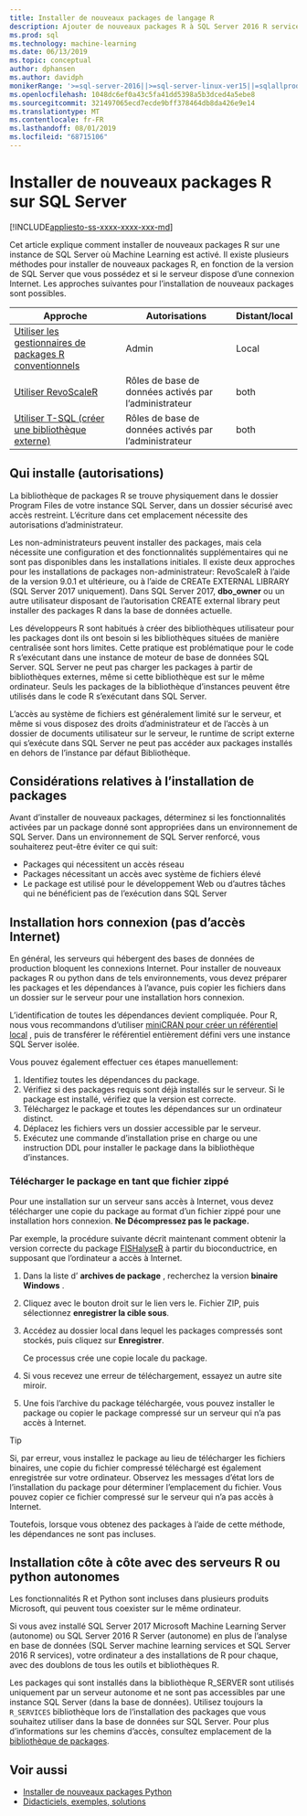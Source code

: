 ```yaml
---
title: Installer de nouveaux packages de langage R
description: Ajouter de nouveaux packages R à SQL Server 2016 R services ou SQL Server Machine Learning Services (en base de données)
ms.prod: sql
ms.technology: machine-learning
ms.date: 06/13/2019
ms.topic: conceptual
author: dphansen
ms.author: davidph
monikerRange: '>=sql-server-2016||>=sql-server-linux-ver15||=sqlallproducts-allversions'
ms.openlocfilehash: 1048dc6ef0a43c5fa41dd5398a5b3dced4a5ebe8
ms.sourcegitcommit: 321497065ecd7ecde9bff378464db8da426e9e14
ms.translationtype: MT
ms.contentlocale: fr-FR
ms.lasthandoff: 08/01/2019
ms.locfileid: "68715106"
---
```

# <a name="install-new-r-packages-on-sql-server"></a>Installer de nouveaux packages R sur SQL Server
[!INCLUDE[appliesto-ss-xxxx-xxxx-xxx-md](../../includes/appliesto-ss-xxxx-xxxx-xxx-md.md)]

Cet article explique comment installer de nouveaux packages R sur une instance de SQL Server où Machine Learning est activé. Il existe plusieurs méthodes pour installer de nouveaux packages R, en fonction de la version de SQL Server que vous possédez et si le serveur dispose d’une connexion Internet. Les approches suivantes pour l’installation de nouveaux packages sont possibles.

| Approche                           | Autorisations               | Distant/local |
|------------------------------------|---------------------------|--------------|
| [Utiliser les gestionnaires de packages R conventionnels](use-r-package-managers-on-sql-server.md)  | Admin | Local |
| [Utiliser RevoScaleR](use-revoscaler-to-manage-r-packages.md) |  Rôles de base de données activés par l’administrateur | both|
| [Utiliser T-SQL (créer une bibliothèque externe)](install-r-packages-tsql.md) | Rôles de base de données activés par l’administrateur | both 

## <a name="who-installs-permissions"></a>Qui installe (autorisations)

La bibliothèque de packages R se trouve physiquement dans le dossier Program Files de votre instance SQL Server, dans un dossier sécurisé avec accès restreint. L’écriture dans cet emplacement nécessite des autorisations d’administrateur.

Les non-administrateurs peuvent installer des packages, mais cela nécessite une configuration et des fonctionnalités supplémentaires qui ne sont pas disponibles dans les installations initiales. Il existe deux approches pour les installations de packages non-administrateur: RevoScaleR à l’aide de la version 9.0.1 et ultérieure, ou à l’aide de CREATe EXTERNAL LIBRARY (SQL Server 2017 uniquement). Dans SQL Server 2017, **dbo_owner** ou un autre utilisateur disposant de l’autorisation CREATE external library peut installer des packages R dans la base de données actuelle.

Les développeurs R sont habitués à créer des bibliothèques utilisateur pour les packages dont ils ont besoin si les bibliothèques situées de manière centralisée sont hors limites. Cette pratique est problématique pour le code R s’exécutant dans une instance de moteur de base de données SQL Server. SQL Server ne peut pas charger les packages à partir de bibliothèques externes, même si cette bibliothèque est sur le même ordinateur. Seuls les packages de la bibliothèque d’instances peuvent être utilisés dans le code R s’exécutant dans SQL Server.

L’accès au système de fichiers est généralement limité sur le serveur, et même si vous disposez des droits d’administrateur et de l’accès à un dossier de documents utilisateur sur le serveur, le runtime de script externe qui s’exécute dans SQL Server ne peut pas accéder aux packages installés en dehors de l’instance par défaut Bibliothèque. 

## <a name="considerations-for-package-installation"></a>Considérations relatives à l’installation de packages

Avant d’installer de nouveaux packages, déterminez si les fonctionnalités activées par un package donné sont appropriées dans un environnement de SQL Server. Dans un environnement de SQL Server renforcé, vous souhaiterez peut-être éviter ce qui suit:

+ Packages qui nécessitent un accès réseau
+ Packages nécessitant un accès avec système de fichiers élevé
+ Le package est utilisé pour le développement Web ou d’autres tâches qui ne bénéficient pas de l’exécution dans SQL Server

## <a name="offline-installation-no-internet-access"></a>Installation hors connexion (pas d’accès Internet)

En général, les serveurs qui hébergent des bases de données de production bloquent les connexions Internet. Pour installer de nouveaux packages R ou python dans de tels environnements, vous devez préparer les packages et les dépendances à l’avance, puis copier les fichiers dans un dossier sur le serveur pour une installation hors connexion.

L’identification de toutes les dépendances devient compliquée. Pour R, nous vous recommandons d’utiliser [miniCRAN pour créer un référentiel local](create-a-local-package-repository-using-minicran.md) , puis de transférer le référentiel entièrement défini vers une instance SQL Server isolée.

Vous pouvez également effectuer ces étapes manuellement:

1. Identifiez toutes les dépendances du package. 
2. Vérifiez si des packages requis sont déjà installés sur le serveur. Si le package est installé, vérifiez que la version est correcte.
3. Téléchargez le package et toutes les dépendances sur un ordinateur distinct.
4. Déplacez les fichiers vers un dossier accessible par le serveur.
5. Exécutez une commande d’installation prise en charge ou une instruction DDL pour installer le package dans la bibliothèque d’instances.

### <a name="download-the-package-as-a-zipped-file"></a>Télécharger le package en tant que fichier zippé

Pour une installation sur un serveur sans accès à Internet, vous devez télécharger une copie du package au format d’un fichier zippé pour une installation hors connexion. **Ne Décompressez pas le package.**

Par exemple, la procédure suivante décrit maintenant comment obtenir la version correcte du package [FISHalyseR](https://bioconductor.org/packages/release/bioc/html/FISHalyseR.html) à partir du bioconductrice, en supposant que l’ordinateur a accès à Internet.

1.  Dans la liste d’ **archives de package** , recherchez la version **binaire Windows** .

2.  Cliquez avec le bouton droit sur le lien vers le. Fichier ZIP, puis sélectionnez **enregistrer la cible sous**.

3.  Accédez au dossier local dans lequel les packages compressés sont stockés, puis cliquez sur **Enregistrer**.

    Ce processus crée une copie locale du package. 

4. Si vous recevez une erreur de téléchargement, essayez un autre site miroir.

5. Une fois l’archive du package téléchargée, vous pouvez installer le package ou copier le package compressé sur un serveur qui n’a pas accès à Internet.

> [!TIP]
> Si, par erreur, vous installez le package au lieu de télécharger les fichiers binaires, une copie du fichier compressé téléchargé est également enregistrée sur votre ordinateur. Observez les messages d’état lors de l’installation du package pour déterminer l’emplacement du fichier. Vous pouvez copier ce fichier compressé sur le serveur qui n’a pas accès à Internet.
> 
> Toutefois, lorsque vous obtenez des packages à l’aide de cette méthode, les dépendances ne sont pas incluses. 


## <a name="side-by-side-installation-with-standalone-r-or-python-servers"></a>Installation côte à côte avec des serveurs R ou python autonomes

Les fonctionnalités R et Python sont incluses dans plusieurs produits Microsoft, qui peuvent tous coexister sur le même ordinateur.

Si vous avez installé SQL Server 2017 Microsoft Machine Learning Server (autonome) ou SQL Server 2016 R Server (autonome) en plus de l’analyse en base de données (SQL Server machine learning services et SQL Server 2016 R services), votre ordinateur a des installations de R pour chaque, avec des doublons de tous les outils et bibliothèques R.

Les packages qui sont installés dans la bibliothèque R_SERVER sont utilisés uniquement par un serveur autonome et ne sont pas accessibles par une instance SQL Server (dans la base de données). Utilisez toujours la `R_SERVICES` bibliothèque lors de l’installation des packages que vous souhaitez utiliser dans la base de données sur SQL Server. Pour plus d’informations sur les chemins d’accès, consultez emplacement de la [bibliothèque de packages](../package-management/default-packages.md).

## <a name="see-also"></a>Voir aussi

+ [Installer de nouveaux packages Python](../python/install-additional-python-packages-on-sql-server.md)
+ [Didacticiels, exemples, solutions](../tutorials/machine-learning-services-tutorials.md)
